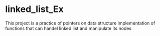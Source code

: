 # linked_list_Ex
This project is a practice of pointers on data structure 
implementation of functions that can handel linked list and manipulate its nodes 
